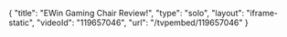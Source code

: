 {
    "title": "EWin Gaming Chair Review!",
    "type": "solo",
    "layout": "iframe-static",
    "videoId": "119657046",
    "url": "\/tvpembed\/119657046"
}